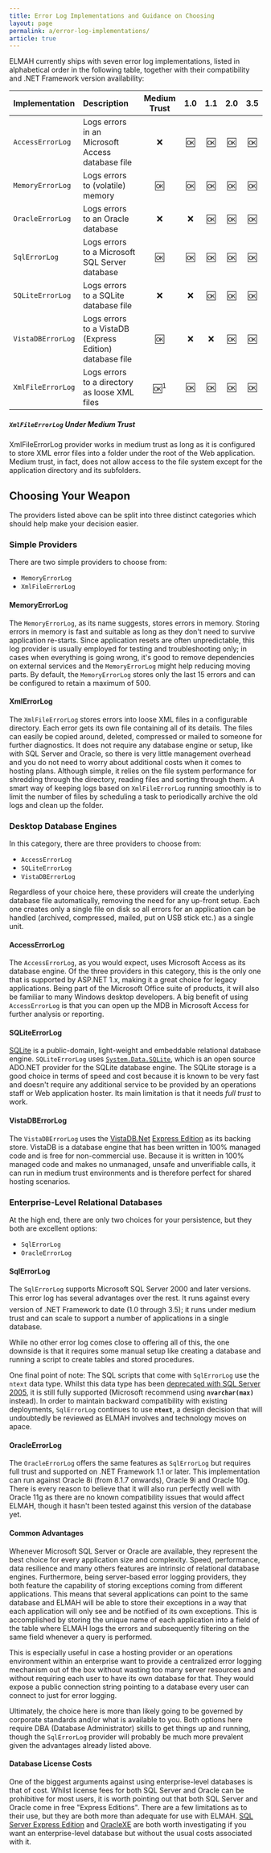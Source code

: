 ```yaml
---
title: Error Log Implementations and Guidance on Choosing
layout: page
permalink: a/error-log-implementations/
article: true
---
```


ELMAH currently ships with seven error log implementations, listed in alphabetical order in the following table, together with their compatibility and .NET Framework version availability:

| Implementation      | Description                                                | Medium Trust       | 1.0   | 1.1   | 2.0   | 3.5   |
|:--------------------|:-----------------------------------------------------------|:------------------:|:-----:|:-----:|:-----:|:-----:|
| `AccessErrorLog`    | Logs errors in an Microsoft Access database file           | :x:                | :ok:  | :ok:  | :ok:  | :ok:  |
| `MemoryErrorLog`    | Logs errors to (volatile) memory                           | :ok:               | :ok:  | :ok:  | :ok:  | :ok:  |
| `OracleErrorLog`    | Logs errors to an Oracle database                          | :x:                | :x:   | :ok:  | :ok:  | :ok:  |
| `SqlErrorLog`       | Logs errors to a Microsoft SQL Server database             | :ok:               | :ok:  | :ok:  | :ok:  | :ok:  |
| `SQLiteErrorLog`    | Logs errors to a SQLite database file                      | :x:                | :x:   | :ok:  | :ok:  | :ok:  |
| `VistaDBErrorLog`   | Logs errors to a VistaDB (Express Edition) database file   | :ok:               | :x:   | :x:   | :ok:  | :ok:  |
| `XmlFileErrorLog`   | Logs errors to a directory as loose XML files              | :ok:<sup>1</sup>   | :ok:  | :ok:  | :ok:  | :ok:  |

<div class="note info">
  <h5><code>XmlFileErrorLog</code> Under Medium Trust</h5>
  <p>
    XmlFileErrorLog provider works in medium trust as long as it is configured to store XML error files into a folder under the root of the Web application. Medium trust, in fact, does not allow access to the file system except for the application directory and its subfolders.
  </p>
</div>

## Choosing Your Weapon

The providers listed above can be split into three distinct categories which should help make your decision easier.

### Simple Providers

There are two simple providers to choose from:

  * `MemoryErrorLog`
  * `XmlFileErrorLog`

#### MemoryErrorLog

The `MemoryErrorLog`, as its name suggests, stores errors in memory. Storing errors in memory is fast and suitable as long as they don't need to survive application re-starts. Since application resets are often unpredictable, this log provider is usually employed for testing and troubleshooting only; in cases when everything is going wrong, it's good to remove dependencies on external services and the `MemoryErrorLog` might help reducing moving parts. By default, the `MemoryErrorLog` stores only the last 15 errors and can be configured to retain a maximum of 500.

#### XmlErrorLog

The `XmlFileErrorLog` stores errors into loose XML files in a configurable directory. Each error gets its own file containing all of its details. The files can easily be copied around, deleted, compressed or mailed to someone for further diagnostics. It does not require any database engine or setup, like with SQL Server and Oracle, so there is very little management overhead and you do not need to worry about additional costs when it comes to hosting plans. Although simple, it relies on the file system performance for shredding through the directory, reading files and sorting through them. A smart way of keeping logs based on `XmlFileErrorLog` running smoothly is to limit the number of files by scheduling a task to periodically archive the old logs and clean up the folder.

### Desktop Database Engines

In this category, there are three providers to choose from:

  * `AccessErrorLog`
  * `SQLiteErrorLog`
  * `VistaDBErrorLog`

Regardless of your choice here, these providers will create the underlying database file automatically, removing the need for any up-front setup. Each one creates only a single file on disk so all errors for an application can be handled (archived, compressed, mailed, put on USB stick etc.) as a single unit.

#### AccessErrorLog

The `AccessErrorLog`, as you would expect, uses Microsoft Access as its database engine. Of the three providers in this category, this is the only one that is supported by ASP.NET 1.x, making it a great choice for legacy applications. Being part of the Microsoft Office suite of products, it will also be familiar to many Windows desktop developers. A big benefit of using `AccessErrorLog` is that you can open up the MDB in Microsoft Access for further analysis or reporting.

#### SQLiteErrorLog

[SQLite](http://www.sqlite.org/) is a public-domain, light-weight and embeddable relational database engine. `SQLiteErrorLog` uses [`System.Data.SQLite`](http://sqlite.phxsoftware.com/), which is an open source ADO.NET provider for the SQLite database engine. The SQLite storage is a good choice in terms of speed and cost because it is known to be very fast and doesn't require any additional service to be provided by an operations staff or Web application hoster. Its main limitation is that it needs _full trust_ to work.

#### VistaDBErrorLog

The `VistaDBErrorLog` uses the [VistaDB.Net](http://www.vistadb.net/) [Express Edition](http://vistadb.net/blog/vistadb-news/vistadb-express-release/) as its backing store. VistaDB is a database engine that has been written in 100% managed code and is free for non-commercial use. Because it is written in 100% managed code and makes no unmanaged, unsafe and unverifiable calls, it can run in medium trust environments and is therefore perfect for shared hosting scenarios.

### Enterprise-Level Relational Databases

At the high end, there are only two choices for your persistence, but they both are excellent options:

  * `SqlErrorLog`
  * `OracleErrorLog`

#### SqlErrorLog

The `SqlErrorLog` supports Microsoft SQL Server 2000 and later versions. This error log has several advantages over the rest. It runs against every version of .NET Framework to date (1.0 through 3.5); it runs under medium trust and can scale to support a number of applications in a single database.

While no other error log comes close to offering all of this, the one downside is that it requires some manual setup like creating a database and running a script to create tables and stored procedures.

One final point of note: The SQL scripts that come with `SqlErrorLog` use the `ntext` data type. Whilst this data type has been [deprecated with SQL Server 2005](http://msdn.microsoft.com/en-us/library/ms143729.aspx),  it is still fully supported (Microsoft recommend using **`nvarchar(max)`** instead). In order to maintain backward compatibility with existing deployments, `SqlErrorLog` continues to use **`ntext`**, a design decision that will undoubtedly be reviewed as ELMAH involves and technology moves on apace.

#### OracleErrorLog

The `OracleErrorLog` offers the same features as `SqlErrorLog` but requires full trust and supported on .NET Framework 1.1 or later. This implementation can run against Oracle 8i (from 8.1.7 onwards), Oracle 9i and Oracle 10g. There is every reason to believe that it will also run perfectly well with Oracle 11g as there are no known compatibility issues that would affect ELMAH, though it hasn't been tested against this version of the database yet.

#### Common Advantages

Whenever Microsoft SQL Server or Oracle are available, they represent the best choice for every application size and complexity. Speed, performance, data resilience and many others features are intrinsic of relational database engines. Furthermore, being server-based error logging providers, they both feature the capability of storing exceptions coming from different applications. This means that several applications can point to the same database and ELMAH will be able to store their exceptions in a way that each application will only see and be notified of its own exceptions. This is accomplished by storing the unique name of each application into a field of the table where ELMAH logs the errors and subsequently filtering on the same field whenever a query is performed.

This is especially useful in case a hosting provider or an operations environment within an enterprise want to provide a centralized error logging mechanism out of the box without wasting too many server resources and without requiring each user to have its own database for that. They would expose a public connection string pointing to a database every user can connect to just for error logging.

Ultimately, the choice here is more than likely going to be governed by corporate standards and/or what is available to you.
Both options here require DBA (Database Administrator) skills to get things up and running, though the `SqlErrorLog` provider will probably be much more prevalent given the advantages already listed above.

#### Database License Costs

One of the biggest arguments against using enterprise-level databases is that of cost. Whilst license fees for both SQL Server and Oracle can be prohibitive for most users, it is worth pointing out that both SQL Server and Oracle come in free "Express Editions". There are a few limitations as to their use, but they are both more than adequate for use with ELMAH. [SQL Server Express Edition](http://www.microsoft.com/express/sql/default.aspx) and [OracleXE](http://www.oracle.com/technology/software/products/database/xe/index.html) are both worth investigating if you want an enterprise-level database but without the usual costs associated with it.